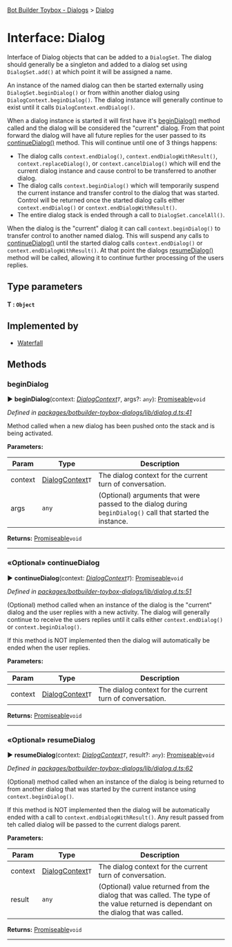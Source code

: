 [Bot Builder Toybox - Dialogs](../README.md) > [Dialog](../interfaces/botbuilder_toybox_dialogs.dialog.md)



# Interface: Dialog


Interface of Dialog objects that can be added to a `DialogSet`. The dialog should generally be a singleton and added to a dialog set using `DialogSet.add()` at which point it will be assigned a name.

An instance of the named dialog can then be started externally using `DialogSet.beginDialog()` or from within another dialog using `DialogContext.beginDialog()`. The dialog instance will generally continue to exist until it calls `DialogContext.endDialog()`.

When a dialog instance is started it will first have it's [beginDialog()](#begindialog) method called and the dialog will be considered the "current" dialog. From that point forward the dialog will have all future replies for the user passed to its [continueDialog()](#continuedialog) method. This will continue until one of 3 things happens:

*   The dialog calls `context.endDialog()`, `context.endDialogWithResult()`, `context.replaceDialog()`, or `context.cancelDialog()` which will end the current dialog instance and cause control to be transferred to another dialog.
*   The dialog calls `context.beginDialog()` which will temporarily suspend the current instance and transfer control to the dialog that was started. Control will be returned once the started dialog calls either `context.endDialog()` or `context.endDialogWithResult()`.
*   The entire dialog stack is ended through a call to `DialogSet.cancelAll()`.

When the dialog is the "current" dialog it can call `context.beginDialog()` to transfer control to another named dialog. This will suspend any calls to [continueDialog()](#continuedialog) until the started dialog calls `context.endDialog()` or `context.endDialogWithResult()`. At that point the dialogs [resumeDialog()](#resumedialog) method will be called, allowing it to continue further processing of the users replies.

## Type parameters
#### T :  `Object`
## Implemented by

* [Waterfall](../classes/botbuilder_toybox_dialogs.waterfall.md)


## Methods
<a id="begindialog"></a>

###  beginDialog

► **beginDialog**(context: *[DialogContext](botbuilder_toybox_dialogs.dialogcontext.md)`T`*, args?: *`any`*): [Promiseable]()`void`



*Defined in [packages/botbuilder-toybox-dialogs/lib/dialog.d.ts:41](https://github.com/Stevenic/botbuilder-toybox/blob/10d3e83/packages/botbuilder-toybox-dialogs/lib/dialog.d.ts#L41)*



Method called when a new dialog has been pushed onto the stack and is being activated.


**Parameters:**

| Param | Type | Description |
| ------ | ------ | ------ |
| context | [DialogContext](botbuilder_toybox_dialogs.dialogcontext.md)`T`   |  The dialog context for the current turn of conversation. |
| args | `any`   |  (Optional) arguments that were passed to the dialog during `beginDialog()` call that started the instance. |





**Returns:** [Promiseable]()`void`





___

<a id="continuedialog"></a>

### «Optional» continueDialog

► **continueDialog**(context: *[DialogContext](botbuilder_toybox_dialogs.dialogcontext.md)`T`*): [Promiseable]()`void`



*Defined in [packages/botbuilder-toybox-dialogs/lib/dialog.d.ts:51](https://github.com/Stevenic/botbuilder-toybox/blob/10d3e83/packages/botbuilder-toybox-dialogs/lib/dialog.d.ts#L51)*



(Optional) method called when an instance of the dialog is the "current" dialog and the user replies with a new activity. The dialog will generally continue to receive the users replies until it calls either `context.endDialog()` or `context.beginDialog()`.

If this method is NOT implemented then the dialog will automatically be ended when the user replies.


**Parameters:**

| Param | Type | Description |
| ------ | ------ | ------ |
| context | [DialogContext](botbuilder_toybox_dialogs.dialogcontext.md)`T`   |  The dialog context for the current turn of conversation. |





**Returns:** [Promiseable]()`void`





___

<a id="resumedialog"></a>

### «Optional» resumeDialog

► **resumeDialog**(context: *[DialogContext](botbuilder_toybox_dialogs.dialogcontext.md)`T`*, result?: *`any`*): [Promiseable]()`void`



*Defined in [packages/botbuilder-toybox-dialogs/lib/dialog.d.ts:62](https://github.com/Stevenic/botbuilder-toybox/blob/10d3e83/packages/botbuilder-toybox-dialogs/lib/dialog.d.ts#L62)*



(Optional) method called when an instance of the dialog is being returned to from another dialog that was started by the current instance using `context.beginDialog()`.

If this method is NOT implemented then the dialog will be automatically ended with a call to `context.endDialogWithResult()`. Any result passed from teh called dialog will be passed to the current dialogs parent.


**Parameters:**

| Param | Type | Description |
| ------ | ------ | ------ |
| context | [DialogContext](botbuilder_toybox_dialogs.dialogcontext.md)`T`   |  The dialog context for the current turn of conversation. |
| result | `any`   |  (Optional) value returned from the dialog that was called. The type of the value returned is dependant on the dialog that was called. |





**Returns:** [Promiseable]()`void`





___


